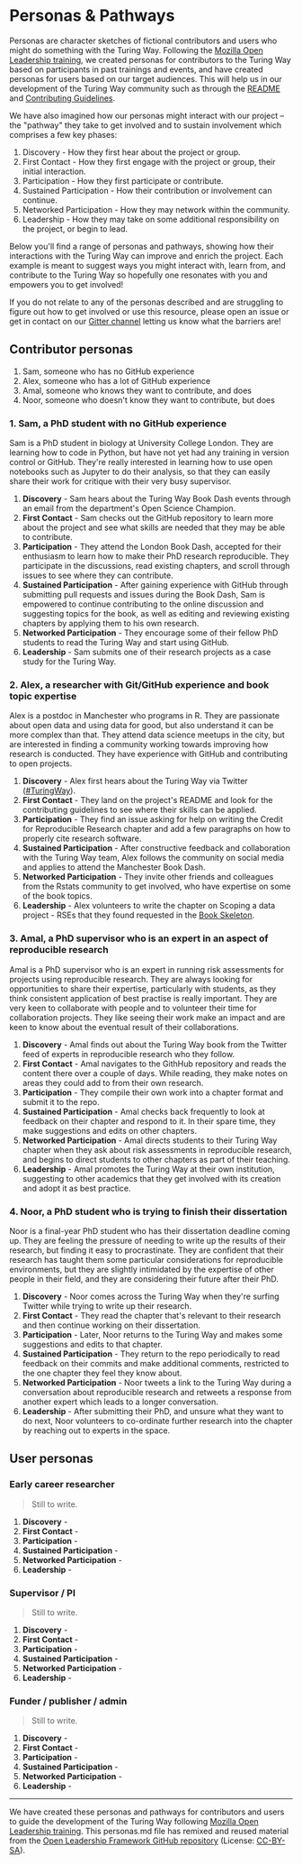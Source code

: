 # Personas & Pathways

Personas are character sketches of fictional contributors and users who might do something with the Turing Way.
Following the [Mozilla Open Leadership training](https://mozilla.github.io/open-leadership-training-series/articles/building-communities-of-contributors/bring-on-contributors-using-personas-and-pathways/), we created personas for contributors to the Turing Way based on participants in past trainings and events, and have created personas for users based on our target audiences.
This will help us in our development of the Turing Way community such as through the [README](https://github.com/alan-turing-institute/the-turing-way/blob/master/README.md) and [Contributing Guidelines](https://github.com/alan-turing-institute/the-turing-way/blob/master/CONTRIBUTING.md).

We have also imagined how our personas might interact with our project – the "pathway" they take to get involved and to sustain involvement which comprises a few key phases:

1. Discovery - How they first hear about the project or group.
2. First Contact - How they first engage with the project or group, their initial interaction.
3. Participation - How they first participate or contribute.
4. Sustained Participation - How their contribution or involvement can continue.
5. Networked Participation - How they may network within the community.
6. Leadership - How they may take on some additional responsibility on the project, or begin to lead.

Below you'll find a range of personas and pathways, showing how their interactions with the Turing Way can improve and enrich the project.
Each example is meant to suggest ways you might interact with, learn from, and contribute to the Turing Way so hopefully one resonates with you and empowers you to get involved!

If you do not relate to any of the personas described and are struggling to figure out how to get involved or use this resource, please open an issue or get in contact on our [Gitter channel](https://gitter.im/alan-turing-institute/the-turing-way) letting us know what the barriers are!

## Contributor personas

1. Sam, someone who has no GitHub experience
2. Alex, someone who has a lot of GitHub experience
3. Amal, someone who knows they want to contribute, and does
4. Noor, someone who doesn't know they want to contribute, but does

### 1. Sam, a PhD student with no GitHub experience

Sam is a PhD student in biology at University College London.
They are learning how to code in Python, but have not yet had any training in version control or GitHub.
They're really interested in learning how to use open notebooks such as Jupyter to do their analysis, so that they can easily share their work for critique with their very busy supervisor.

1. **Discovery** - Sam hears about the Turing Way Book Dash events through an email from the department's Open Science Champion.
2. **First Contact** - Sam checks out the GitHub repository to learn more about the project and see what skills are needed that they may be able to contribute.
3. **Participation** - They attend the London Book Dash, accepted for their enthusiasm to learn how to make their PhD research reproducible. They participate in the discussions, read existing chapters, and scroll through issues to see where they can contribute.
4. **Sustained Participation** - After gaining experience with GitHub through submitting pull requests and issues during the Book Dash, Sam is empowered to continue contributing to the online discussion and suggesting topics for the book, as well as editing and reviewing existing chapters by applying them to his own research.
5. **Networked Participation** - They encourage some of their fellow PhD students to read the Turing Way and start using GitHub.
6. **Leadership** - Sam submits one of their research projects as a case study for the Turing Way.



###  2. Alex, a researcher with Git/GitHub experience and book topic expertise

Alex is a postdoc in Manchester who programs in R.
They are passionate about open data and using data for good, but also understand it can be more complex than that.
They attend data science meetups in the city, but are interested in finding a community working towards improving how research is conducted.
They have experience with GitHub and contributing to open projects.

1. **Discovery** - Alex first hears about the Turing Way via Twitter ([#TuringWay](https://twitter.com/search?q=%23TuringWay&src=typed_query)).
2. **First Contact** - They land on the project's README and look for the contributing guidelines to see where their skills can be applied.
3. **Participation** - They find an issue asking for help on writing the Credit for Reproducible Research chapter and add a few paragraphs on how to properly cite research software.
4. **Sustained Participation** - After constructive feedback and collaboration with the Turing Way team, Alex follows the community on social media and applies to attend the Manchester Book Dash.
5. **Networked Participation** - They invite other friends and colleagues from the Rstats community to get involved, who have expertise on some of the book topics.
6. **Leadership** - Alex volunteers to write the chapter on Scoping a data project - RSEs that they found requested in the [Book Skeleton](https://github.com/alan-turing-institute/the-turing-way/blob/master/book_skeleton.md).



### 3. Amal, a PhD supervisor who is an expert in an aspect of reproducible research

Amal is a PhD supervisor who is an expert in running risk assessments for projects using reproducible research. 
They are always looking for opportunities to share their expertise, particularly with students, as they think consistent application of best practise is really important. 
They are very keen to collaborate with people and to volunteer their time for collaboration projects. 
They like seeing their work make an impact and are keen to know about the eventual result of their collaborations.

1. **Discovery** - Amal finds out about the Turing Way book from the Twitter feed of experts in reproducible research who they follow. 
2. **First Contact** - Amal navigates to the GithHub repository and reads the content there over a couple of days. While reading, they make notes on areas they could add to from their own research.
3. **Participation** - They compile their own work into a chapter format and submit it to the repo.
4. **Sustained Participation** - Amal checks back frequently to look at feedback on their chapter and respond to it. In their spare time, they make suggestions and edits on other chapters.
5. **Networked Participation** - Amal directs students to their Turing Way chapter when they ask about risk assessments in reproducible research, and begins to direct students to other chapters as part of their teaching.
6. **Leadership** - Amal promotes the Turing Way at their own institution, suggesting to other academics that they get involved with its creation and adopt it as best practice.



###  4. Noor, a PhD student who is trying to finish their dissertation

Noor is a final-year PhD student who has their dissertation deadline coming up. 
They are feeling the pressure of needing to write up the results of their research, but finding it easy to procrastinate. 
They are confident that their research has taught them some particular considerations for reproducible environments, but they are slightly intimidated by the expertise of other people in their field, and they are considering their future after their PhD. 

1. **Discovery** - Noor comes across the Turing Way when they're surfing Twitter while trying to write up their research.
2. **First Contact** - They read the chapter that's relevant to their research and then continue working on their dissertation.
3. **Participation** - Later, Noor returns to the Turing Way and makes some suggestions and edits to that chapter.
4. **Sustained Participation** - They return to the repo periodically to read feedback on their commits and make additional comments, restricted to the one chapter they feel they know about.
5. **Networked Participation** - Noor tweets a link to the Turing Way during a conversation about reproducible research and retweets a response from another expert which leads to a longer conversation. 
6. **Leadership** - After submitting their PhD, and unsure what they want to do next, Noor volunteers to co-ordinate further research into the chapter by reaching out to experts in the space.


## User personas

### Early career researcher

> Still to write.

1. **Discovery** -
2. **First Contact** -
3. **Participation** -
4. **Sustained Participation** -
5. **Networked Participation** -
6. **Leadership** -

### Supervisor / PI

> Still to write.

1. **Discovery** -
2. **First Contact** -
3. **Participation** -
4. **Sustained Participation** -
5. **Networked Participation** -
6. **Leadership** -

### Funder / publisher / admin

> Still to write.

1. **Discovery** -
2. **First Contact** -
3. **Participation** -
4. **Sustained Participation** -
5. **Networked Participation** -
6. **Leadership** -

---

We have created these personas and pathways for contributors and users to guide the development of the Turing Way following [Mozilla Open Leadership training](https://mozilla.github.io/open-leadership-training-series/articles/building-communities-of-contributors/bring-on-contributors-using-personas-and-pathways/). This personas.md file has remixed and reused material from the [Open Leadership Framework GitHub repository](https://github.com/mozilla/open-leadership-framework/blob/master/personas.md) (License: [CC-BY-SA](https://creativecommons.org/licenses/by/4.0/)).
